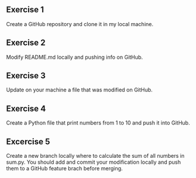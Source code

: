 ## Exercise 1
Create a GitHub repository and clone it in my local machine.

## Exercise 2
Modify README.md locally and pushing info on GitHub.

## Exercise 3 
Update on your machine a file that was modified on GitHub.

## Exercise 4 
Create a Python file that print numbers from 1 to 10 and push it into GitHub.

## Excercise 5
Create a new branch locally where to calculate the sum of all numbers in sum.py. You should add and commit your modification locally and push them to a GitHub feature brach before merging.